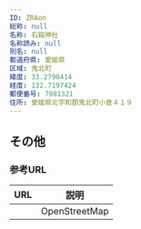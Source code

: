 ```yaml
---
ID: ZRAon
総称: null
名称: 石鎚神社
名称読み: null
別名: null
都道府県: 愛媛県
区域: 鬼北町
緯度: 33.2790414
経度: 132.7197424
郵便番号: 7981321
住所: 愛媛県北宇和郡鬼北町小倉４１９
---
```


## その他

### 参考URL

| URL | 説明          |
| --- | ------------- |
|     | OpenStreetMap |
